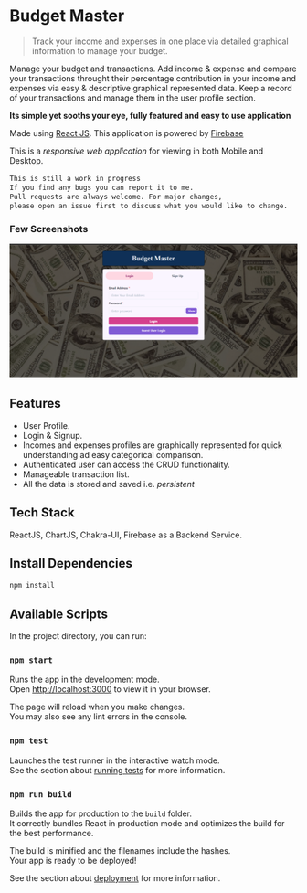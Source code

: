 # Budget Master

> Track your income and expenses in one place via detailed graphical information to manage your budget.

Manage your budget and transactions.
Add income & expense and compare your transactions throught their percentage 
contribution in your income and expenses via easy & descriptive graphical represented data.
Keep a record of your transactions and manage them  in the user profile section.

**Its simple yet sooths your eye, fully featured and easy to use application**

Made using [React JS](https://reactjs.org/docs/getting-started.html). This application is powered by [Firebase](https://firebase.google.com/)

This is a _responsive web application_ for viewing in both Mobile and Desktop.

```
This is still a work in progress
If you find any bugs you can report it to me.
Pull requests are always welcome. For major changes, 
please open an issue first to discuss what you would like to change.

```

### Few Screenshots

![Homepage](/screenshots/master.png "Homepage")

## Features

- User Profile.
- Login & Signup.
- Incomes and expenses profiles are graphically represented for quick understanding ad easy categorical comparison.
- Authenticated user can access the CRUD functionality. 
- Manageable transaction list.
- All the data is stored and saved i.e. <i>persistent</i>


## Tech Stack

ReactJS, ChartJS, Chakra-UI, Firebase as a Backend Service. 

## Install Dependencies

```bash
npm install
```
## Available Scripts

In the project directory, you can run:

### `npm start`

Runs the app in the development mode.\
Open [http://localhost:3000](http://localhost:3000) to view it in your browser.

The page will reload when you make changes.\
You may also see any lint errors in the console.

### `npm test`

Launches the test runner in the interactive watch mode.\
See the section about [running tests](https://facebook.github.io/create-react-app/docs/running-tests) for more information.

### `npm run build`

Builds the app for production to the `build` folder.\
It correctly bundles React in production mode and optimizes the build for the best performance.

The build is minified and the filenames include the hashes.\
Your app is ready to be deployed!

See the section about [deployment](https://facebook.github.io/create-react-app/docs/deployment) for more information.

